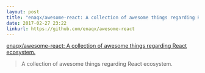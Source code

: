 ```yaml
---
layout: post
title: "enaqx/awesome-react: A collection of awesome things regarding React ecosystem."
date: 2017-02-27 23:22
linkurl: https://github.com/enaqx/awesome-react
---
```


[enaqx/awesome-react: A collection of awesome things regarding React ecosystem.](https://github.com/enaqx/awesome-react)

> A collection of awesome things regarding React ecosystem.
